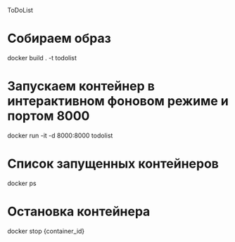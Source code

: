 ToDoList
# Собираем образ 
docker build . -t todolist

# Запускаем контейнер в интерактивном фоновом режиме и портом 8000
docker run -it -d 8000:8000 todolist

# Список запущенных контейнеров
docker ps

# Остановка контейнера
docker stop {container_id}
